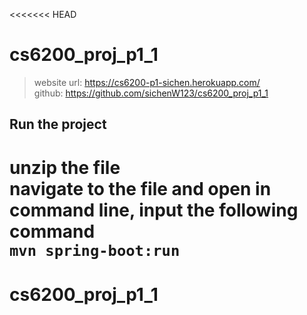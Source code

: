 <<<<<<< HEAD
# cs6200_proj_p1_1  


>website url: https://cs6200-p1-sichen.herokuapp.com/  
>github: https://github.com/sichenW123/cs6200_proj_p1_1

Run the project
--------------------
unzip the file  
navigate to the file and open in command line, input the following command  
`mvn spring-boot:run`
=======
# cs6200_proj_p1_1

